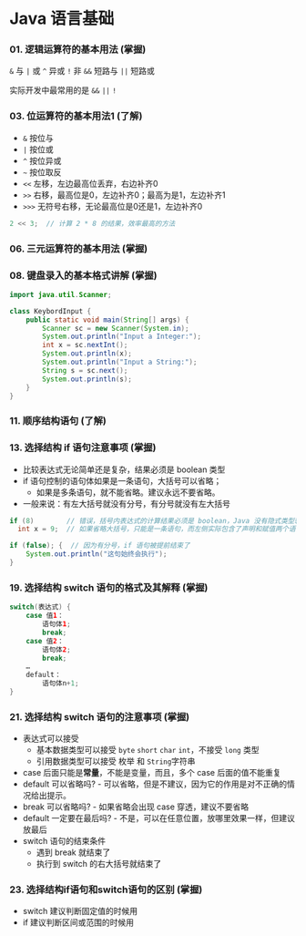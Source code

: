 # Java 语言基础

### 01. 逻辑运算符的基本用法 (掌握)

`&` 与 `|` 或 `^` 异或 `!` 非 `&&` 短路与 `||` 短路或

实际开发中最常用的是 `&&` `||` `!`

### 03. 位运算符的基本用法1 (了解)

* `&` 按位与
* `|` 按位或
* `^` 按位异或
* `~` 按位取反
* `<<` 左移，左边最高位丢弃，右边补齐0
* `>>` 右移，最高位是0，左边补齐0；最高为是1，左边补齐1
* `>>>` 无符号右移，无论最高位是0还是1，左边补齐0

```java
2 << 3;  // 计算 2 * 8 的结果，效率最高的方法
```

### 06. 三元运算符的基本用法 (掌握)

### 08. 键盘录入的基本格式讲解 (掌握)

```java
import java.util.Scanner;

class KeybordInput {
	public static void main(String[] args) {
		Scanner sc = new Scanner(System.in);
		System.out.println("Input a Integer:");
		int x = sc.nextInt();
		System.out.println(x);
		System.out.println("Input a String:");
		String s = sc.next();
		System.out.println(s);
	}
}
```

### 11. 顺序结构语句 (了解)

### 13. 选择结构 if 语句注意事项 (掌握)

* 比较表达式无论简单还是复杂，结果必须是 boolean 类型
* if 语句控制的语句体如果是一条语句，大括号可以省略；
  * 如果是多条语句，就不能省略。建议永远不要省略。
* 一般来说：有左大括号就没有分号，有分号就没有左大括号

```java
if (8)        // 错误，括号内表达式的计算结果必须是 boolean，Java 没有隐式类型转换
  int x = 9;  // 如果省略大括号，只能是一条语句，而左侧实际包含了声明和赋值两个语句，所以编译不通过

if (false); {  // 因为有分号，if 语句被提前结束了
    System.out.println("这句始终会执行");
}
```

### 19. 选择结构 switch 语句的格式及其解释 (掌握)

```java
switch(表达式) {
    case 值1：
        语句体1;
        break;
    case 值2：
        语句体2;
        break;
    …
    default：	
        语句体n+1;
}
```

### 21. 选择结构 switch 语句的注意事项 (掌握)

* 表达式可以接受
  * 基本数据类型可以接受 `byte` `short` `char` `int`，不接受 `long` 类型
  * 引用数据类型可以接受 枚举 和 `String`字符串
* case 后面只能是**常量**，不能是变量，而且，多个 case 后面的值不能重复
* default 可以省略吗? - 可以省略，但是不建议，因为它的作用是对不正确的情况给出提示。
* break 可以省略吗? - 如果省略会出现 case 穿透，建议不要省略
* default 一定要在最后吗? - 不是，可以在任意位置，放哪里效果一样，但建议放最后
* switch 语句的结束条件
  * 遇到 break 就结束了
  * 执行到 switch 的右大括号就结束了

### 23. 选择结构if语句和switch语句的区别 (掌握)

* switch 建议判断固定值的时候用
* if 建议判断区间或范围的时候用

